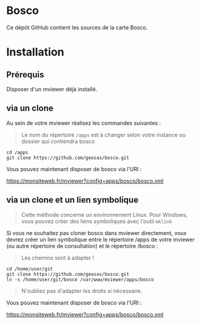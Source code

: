 # Bosco
Ce dépôt GitHub contient les sources de la carte Bosco.

# Installation

## Prérequis

Disposer d'un mviewer déjà installé.

## via un clone

Au sein de votre mviewer réalisez les commandes suivantes :

> Le nom du répertoire `/apps` est à changer selon votre instance ou dossier qui contiendra bosco

```
cd /apps
git clone https://github.com/geosas/bosco.git
```

Vous pouvez maintenant disposer de bosco via l'URl :

https://monsiteweb.fr/mviewer?config=apps/bosco/bosco.xml

## via un clone et un lien symbolique

> Cette méthode concerne un environnement Linux. Pour Windows, vous pouvez créer des liens symboliques avec l'outil `mklink`

Si vous ne souhaitez pas cloner bosco dans mviewer directement, vous devrez créer un lien symbolique entre le répertoire /apps de votre mviewer (ou autre répertoire de consultation) et le répertoire /bosco :

> Les chemins sont à adapter !

```
cd /home/user/git
git clone https://github.com/geosas/bosco.git
ln -s /home/user/git/bosco /var/www/mviewer/apps/bosco
```

> N'oubliez pas d'adapter les droits si nécessaire.

Vous pouvez maintenant disposer de bosco via l'URl :

https://monsiteweb.fr/mviewer?config=apps/bosco/bosco.xml
